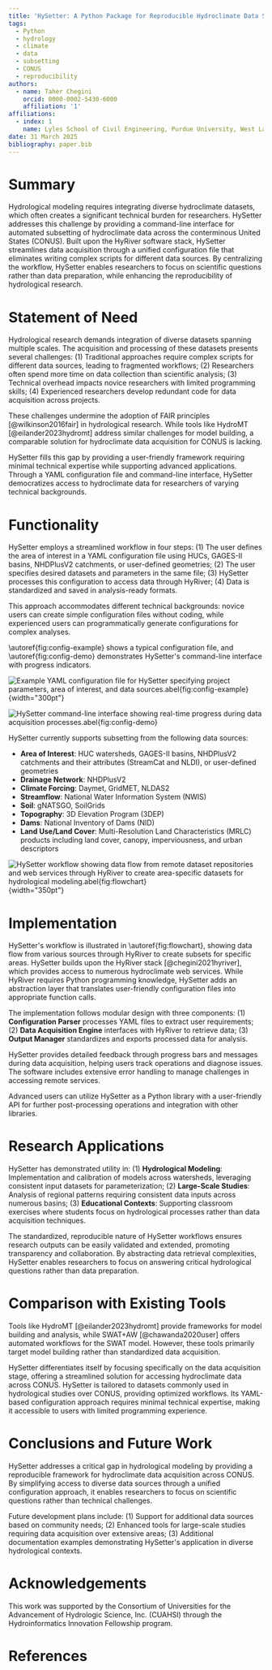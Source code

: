 ```yaml
---
title: 'HySetter: A Python Package for Reproducible Hydroclimate Data Subsetting over CONUS'
tags:
  - Python
  - hydrology
  - climate
  - data
  - subsetting
  - CONUS
  - reproducibility
authors:
  - name: Taher Chegini
    orcid: 0000-0002-5430-6000
    affiliation: '1'
affiliations:
  - index: 1
    name: Lyles School of Civil Engineering, Purdue University, West Lafayette, IN, US
date: 31 March 2025
bibliography: paper.bib
---
```


# Summary

Hydrological modeling requires integrating diverse hydroclimate datasets, which often
creates a significant technical burden for researchers. HySetter addresses this
challenge by providing a command-line interface for automated subsetting of hydroclimate
data across the conterminous United States (CONUS). Built upon the HyRiver software
stack, HySetter streamlines data acquisition through a unified configuration file that
eliminates writing complex scripts for different data sources. By centralizing the
workflow, HySetter enables researchers to focus on scientific questions rather than data
preparation, while enhancing the reproducibility of hydrological research.

# Statement of Need

Hydrological research demands integration of diverse datasets spanning multiple scales.
The acquisition and processing of these datasets presents several challenges: (1)
Traditional approaches require complex scripts for different data sources, leading to
fragmented workflows; (2) Researchers often spend more time on data collection than
scientific analysis; (3) Technical overhead impacts novice researchers with limited
programming skills; (4) Experienced researchers develop redundant code for data
acquisition across projects.

These challenges undermine the adoption of FAIR principles [@wilkinson2016fair] in
hydrological research. While tools like HydroMT [@eilander2023hydromt] address similar
challenges for model building, a comparable solution for hydroclimate data acquisition
for CONUS is lacking.

HySetter fills this gap by providing a user-friendly framework requiring minimal
technical expertise while supporting advanced applications. Through a YAML configuration
file and command-line interface, HySetter democratizes access to hydroclimate data for
researchers of varying technical backgrounds.

# Functionality

HySetter employs a streamlined workflow in four steps: (1) The user defines the area of
interest in a YAML configuration file using HUCs, GAGES-II basins, NHDPlusV2 catchments,
or user-defined geometries; (2) The user specifies desired datasets and parameters in
the same file; (3) HySetter processes this configuration to access data through HyRiver;
(4) Data is standardized and saved in analysis-ready formats.

This approach accommodates different technical backgrounds: novice users can create
simple configuration files without coding, while experienced users can programmatically
generate configurations for complex analyses.

[//]: # (TODO: the autoref links below are not working in the draft paper. Ensure they work in the final version.)
\\autoref{fig:config-example} shows a typical configuration file, and
\\autoref{fig:config-demo} demonstrates HySetter's command-line interface with progress
indicators.

![Example YAML configuration file for HySetter specifying project parameters, area of interest, and data sources.abel{fig:config-example}](config.png){width="300pt"}

![HySetter command-line interface showing real-time progress during data acquisition processes.abel{fig:config-demo}](cli.png)

HySetter currently supports subsetting from the following data sources:

- **Area of Interest**: HUC watersheds, GAGES-II basins, NHDPlusV2 catchments and their
    attributes (StreamCat and NLDI), or user-defined geometries
- **Drainage Network**: NHDPlusV2
- **Climate Forcing**: Daymet, GridMET, NLDAS2
- **Streamflow**: National Water Information System (NWIS)
- **Soil**: gNATSGO, SoilGrids
- **Topography**: 3D Elevation Program (3DEP)
- **Dams**: National Inventory of Dams (NID)
- **Land Use/Land Cover**: Multi-Resolution Land Characteristics (MRLC) products
    including land cover, canopy, imperviousness, and urban descriptors

![HySetter workflow showing data flow from remote dataset repositories and web services through HyRiver to create area-specific datasets for hydrological modeling.abel{fig:flowchart}](flowchart.png){width="350pt"}

# Implementation

HySetter's workflow is illustrated in \\autoref{fig:flowchart}, showing data flow from
various sources through HyRiver to create subsets for specific areas. HySetter builds
upon the HyRiver stack [@chegini2021hyriver], which provides access to numerous
hydroclimate web services. While HyRiver requires Python programming knowledge, HySetter
adds an abstraction layer that translates user-friendly configuration files into
appropriate function calls.

The implementation follows modular design with three components: (1) **Configuration
Parser** processes YAML files to extract user requirements; (2) **Data Acquisition
Engine** interfaces with HyRiver to retrieve data; (3) **Output Manager** standardizes
and exports processed data for analysis.

HySetter provides detailed feedback through progress bars and messages during data
acquisition, helping users track operations and diagnose issues. The software includes
extensive error handling to manage challenges in accessing remote services.

Advanced users can utilize HySetter as a Python library with a user-friendly API for
further post-processing operations and integration with other libraries.

# Research Applications

HySetter has demonstrated utility in: (1) **Hydrological Modeling**: Implementation and
calibration of models across watersheds, leveraging consistent input datasets for
parameterization; (2) **Large-Scale Studies**: Analysis of regional patterns requiring
consistent data inputs across numerous basins; (3) **Educational Contexts**: Supporting
classroom exercises where students focus on hydrological processes rather than data
acquisition techniques.

The standardized, reproducible nature of HySetter workflows ensures research outputs can
be easily validated and extended, promoting transparency and collaboration. By
abstracting data retrieval complexities, HySetter enables researchers to focus on
answering critical hydrological questions rather than data preparation.

# Comparison with Existing Tools

Tools like HydroMT [@eilander2023hydromt] provide frameworks for model building and
analysis, while SWAT+AW [@chawanda2020user] offers automated workflows for the SWAT
model. However, these tools primarily target model building rather than standardized
data acquisition.

HySetter differentiates itself by focusing specifically on the data acquisition stage,
offering a streamlined solution for accessing hydroclimate data across CONUS. HySetter
is tailored to datasets commonly used in hydrological studies over CONUS, providing
optimized workflows. Its YAML-based configuration approach requires minimal technical
expertise, making it accessible to users with limited programming experience.

# Conclusions and Future Work

HySetter addresses a critical gap in hydrological modeling by providing a reproducible
framework for hydroclimate data acquisition across CONUS. By simplifying access to
diverse data sources through a unified configuration approach, it enables researchers to
focus on scientific questions rather than technical challenges.

Future development plans include: (1) Support for additional data sources based on
community needs; (2) Enhanced tools for large-scale studies requiring data acquisition
over extensive areas; (3) Additional documentation examples demonstrating HySetter's
application in diverse hydrological contexts.

# Acknowledgements

This work was supported by the Consortium of Universities for the Advancement of
Hydrologic Science, Inc. (CUAHSI) through the Hydroinformatics Innovation Fellowship
program.

# References
